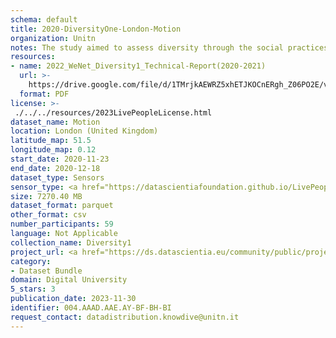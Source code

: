 ```yaml
---
schema: default
title: 2020-DiversityOne-London-Motion
organization: Unitn
notes: The study aimed to assess diversity through the social practices and daily behaviors of university students from eight different countries. The research was carried out in two phases. Initially, a large sample of students from Denmark, Italy, Mongolia, Paraguay, the United Kingdom, China, Mexico, and India, completed a survey on their social practices, as well as their socio-demographic, cultural, and psychological elements. In the second phase, a sub-sample of the respondents engaged in a four-week data collection by using an innovative smartphone application called iLog. This app collected data from thirty-four smartphone sensors around the clock, allowing for an in-depth investigation into the diversity and daily routines of university students across countries, both synchronically and diachronically.
resources:
- name: 2022_WeNet_Diversity1_Technical-Report(2020-2021)
  url: >-
    https://drive.google.com/file/d/1TMrjkAEWRZ5xhETJKOCnERgh_Z06PO2E/view?usp=drive_link
  format: PDF
license: >-
 ./../../resources/2023LivePeopleLicense.html
dataset_name: Motion
location: London (United Kingdom)
latitude_map: 51.5
longitude_map: 0.12
start_date: 2020-11-23
end_date: 2020-12-18
dataset_type: Sensors
sensor_type: <a href="https://datascientiafoundation.github.io/LivePeople/datasets/2020-DV1-London-Accelerometer%20Event/">accelerometer</a>, <a href="https://datascientiafoundation.github.io/LivePeople/datasets/2020-DV1-London-Activities%20Per%20Time/"> activities</a>, <a href="https://datascientiafoundation.github.io/LivePeople/datasets/2020-DV1-London-Step%20Counter%20Event/">step counter</a>,  <a href="https://datascientiafoundation.github.io/LivePeople/datasets/2020-DV1-London-Step%20Detector%20Event/">step detector</a>, <a href="https://datascientiafoundation.github.io/LivePeople/datasets/2020-DV1-London-Gyroscope%20Event/">gyroscope</a>
size: 7270.40 MB
dataset_format: parquet
other_format: csv
number_participants: 59
language: Not Applicable
collection_name: Diversity1
project_url: <a href="https://ds.datascientia.eu/community/public/projects/ff8fb8d9-ecfd-4c39-bc09-c80eb4d90403">https://ds.datascientia.eu/community/public/projects/ff8fb8d9-ecfd-4c39-bc09-c80eb4d90403</a>
category:
- Dataset Bundle
domain: Digital University
5_stars: 3
publication_date: 2023-11-30
identifier: 004.AAAD.AAE.AY-BF-BH-BI
request_contact: datadistribution.knowdive@unitn.it
---
```



